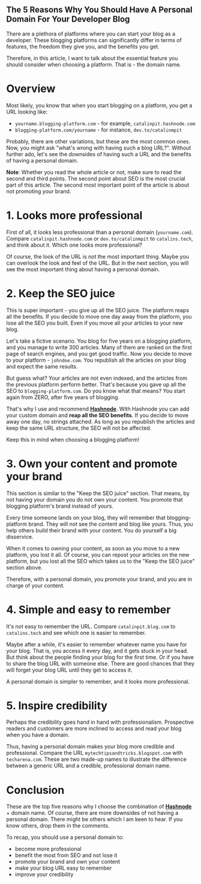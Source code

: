 ## The 5 Reasons Why You Should Have A Personal Domain For Your Developer Blog

There are a plethora of platforms where you can start your blog as a developer. These blogging platforms can significantly differ in terms of features, the freedom they give you, and the benefits you get.

Therefore, in this article, I want to talk about the essential feature you should consider when choosing a platform. That is - the domain name.

# Overview
Most likely, you know that when you start blogging on a platform, you get a URL looking like:
* `yourname.blogging-platform.com` - for example, `catalinpit.hashnode.com`
* `blogging-platform.com/yourname` - for instance, `dev.to/catalinmpit`

Probably, there are other variations, but these are the most common ones. Now, you might ask "what's wrong with having such a blog URL?". Without further ado, let's see the downsides of having such a URL and the benefits of having a personal domain.

**Note**: Whether you read the whole article or not, make sure to read the second and third points. The second point about SEO is the most crucial part of this article. The second most important point of the article is about not promoting your brand.

# 1. Looks more professional
First of all, it looks less professional than a personal domain (`yourname.com`). Compare `catalinpit.hashnode.com` or `dev.to/catalinmpit` to `catalins.tech`, and think about it. Which one looks more professional?

Of course, the look of the URL is not the most important thing. Maybe you can overlook the look and feel of the URL. But in the next section, you will see the most important thing about having a personal domain.

# 2. Keep the SEO juice
This is super important - you give up all the SEO juice. The platform reaps all the benefits. If you decide to move one day away from the platform, you lose all the SEO you built. Even if you move all your articles to your new blog.

Let's take a fictive scenario. You blog for five years on a blogging platform, and you manage to write 300 articles. Many of them are ranked on the first page of search engines, and you get good traffic. Now you decide to move to your platform - `johndoe.com`. You republish all the articles on your blog and expect the same results.

But guess what? Your articles are not even indexed, and the articles from the previous platform perform better. That's because you gave up all the SEO to `blogging-platform.com`. Do you know what that means? You start again from ZERO, after five years of blogging.

That's why I use and recommend [**Hashnode**](http://hashnode.com/?cparticle). With Hashnode you can add your custom domain and **reap all the SEO benefits**. If you decide to move away one day, no strings attached. As long as you republish the articles and keep the same URL structure, the SEO will not be affected.

Keep this in mind when choosing a blogging platform!

# 3. Own your content and promote your brand
This section is similar to the "Keep the SEO juice" section. That means, by not having your domain you do not own your content. You promote that blogging platform's brand instead of yours.

Every time someone lands on your blog, they will remember that blogging-platform brand. They will not see the content and blog like yours. Thus, you help others build their brand with your content. You do yourself a big disservice.

When it comes to owning your content, as soon as you move to a new platform, you lost it all. Of course, you can repost your articles on the new platform, but you lost all the SEO which takes us to the "Keep the SEO juice" section above.

Therefore, with a personal domain, you promote your brand, and you are in charge of your content.

# 4. Simple and easy to remember
It's not easy to remember the URL. Compare `catalinpit.blog.com` to `catalins.tech` and see which one is easier to remember. 

Maybe after a while, it's easier to remember whatever name you have for your blog. That is, you access it every day, and it gets stuck in your head. But think about the people finding your blog for the first time. Or if you have to share the blog URL with someone else. There are good chances that they will forget your blog URL until they get to access it.

A personal domain is simpler to remember, and it looks more professional.

# 5. Inspire credibility
Perhaps the credibility goes hand in hand with professionalism. Prospective readers and customers are more inclined to access and read your blog when you have a domain.

Thus, having a personal domain makes your blog more credible and professional. Compare the URL `mytechtipsandtricks.blogspot.com` with `techarena.com`. These are two made-up names to illustrate the difference between a generic URL and a credible, professional domain name.

# Conclusion
These are the top five reasons why I choose the combination of [**Hashnode**](http://hashnode.com/?cparticle) + domain name. Of course, there are more downsides of not having a personal domain. There might be others which I am keen to hear. If you know others, drop them in the comments.

To recap, you should use a personal domain to:
* become more professional
* benefit the most from SEO and not lose it
* promote your brand and own your content
* make your blog URL easy to remember
* improve your credibility
